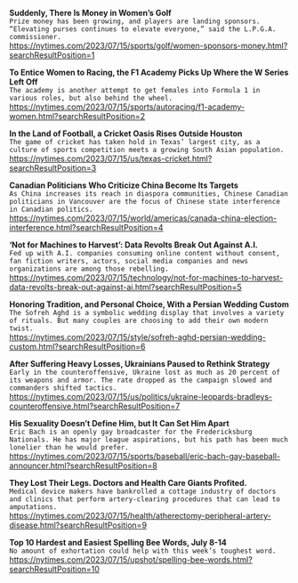 **Suddenly, There Is Money in Women’s Golf**\
`Prize money has been growing, and players are landing sponsors. “Elevating purses continues to elevate everyone,” said the L.P.G.A. commissioner.`\
https://nytimes.com/2023/07/15/sports/golf/women-sponsors-money.html?searchResultPosition=1

**To Entice Women to Racing, the F1 Academy Picks Up Where the W Series Left Off**\
`The academy is another attempt to get females into Formula 1 in various roles, but also behind the wheel.`\
https://nytimes.com/2023/07/15/sports/autoracing/f1-academy-women.html?searchResultPosition=2

**In the Land of Football, a Cricket Oasis Rises Outside Houston**\
`The game of cricket has taken hold in Texas’ largest city, as a culture of sports competition meets a growing South Asian population.`\
https://nytimes.com/2023/07/15/us/texas-cricket.html?searchResultPosition=3

**Canadian Politicians Who Criticize China Become Its Targets**\
`As China increases its reach in diaspora communities, Chinese Canadian politicians in Vancouver are the focus of Chinese state interference in Canadian politics.`\
https://nytimes.com/2023/07/15/world/americas/canada-china-election-interference.html?searchResultPosition=4

**‘Not for Machines to Harvest’: Data Revolts Break Out Against A.I.**\
`Fed up with A.I. companies consuming online content without consent, fan fiction writers, actors, social media companies and news organizations are among those rebelling.`\
https://nytimes.com/2023/07/15/technology/not-for-machines-to-harvest-data-revolts-break-out-against-ai.html?searchResultPosition=5

**Honoring Tradition, and Personal Choice, With a Persian Wedding Custom**\
`The Sofreh Aghd is a symbolic wedding display that involves a variety of rituals. But many couples are choosing to add their own modern twist.`\
https://nytimes.com/2023/07/15/style/sofreh-aghd-persian-wedding-custom.html?searchResultPosition=6

**After Suffering Heavy Losses, Ukrainians Paused to Rethink Strategy**\
`Early in the counteroffensive, Ukraine lost as much as 20 percent of its weapons and armor. The rate dropped as the campaign slowed and commanders shifted tactics.`\
https://nytimes.com/2023/07/15/us/politics/ukraine-leopards-bradleys-counteroffensive.html?searchResultPosition=7

**His Sexuality Doesn’t Define Him, but It Can Set Him Apart**\
`Eric Bach is an openly gay broadcaster for the Fredericksburg Nationals. He has major league aspirations, but his path has been much lonelier than he would prefer.`\
https://nytimes.com/2023/07/15/sports/baseball/eric-bach-gay-baseball-announcer.html?searchResultPosition=8

**They Lost Their Legs. Doctors and Health Care Giants Profited.**\
`Medical device makers have bankrolled a cottage industry of doctors and clinics that perform artery-clearing procedures that can lead to amputations.`\
https://nytimes.com/2023/07/15/health/atherectomy-peripheral-artery-disease.html?searchResultPosition=9

**Top 10 Hardest and Easiest Spelling Bee Words, July 8-14**\
`No amount of exhortation could help with this week’s toughest word.`\
https://nytimes.com/2023/07/15/upshot/spelling-bee-words.html?searchResultPosition=10

